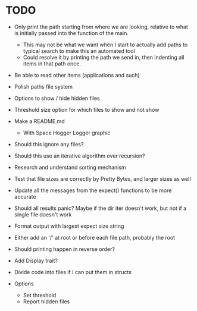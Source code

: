 # TODO

- Only print the path starting from where we are looking, relative to what is
  initially passed into the function of the main.
    - This may not be what we want when I start to actually add paths to
      typical search to make this an automated tool
    - Could resolve it by printing the path we send in, then indenting all items
      in that path once.
- Be able to read other items (applications and such)
- Polish paths file system
- Options to show / hide hidden files
- Threshold size option for which files to show and not show
- Make a README.md
    - With Space Hogger Logger graphic
- Should this ignore any files?
- Should this use an iterative algorithm over recursion?
- Research and understand sorting mechanism
- Test that file sizes are correctly by Pretty Bytes, and larger sizes as well
- Update all the messages from the expect() functions to be more accurate
- Should all results panic?  Maybe if the dir iter doesn't work, but not if a
  single file doesn't work
- Format output with largest expect size string
- Either add an '/' at root or before each file path, probably the root
- Should printing happen in reverse order?
- Add Display trait?
- Divide code into files if I can put them in structs

- Options
    - Set threshold
    - Report hidden files
